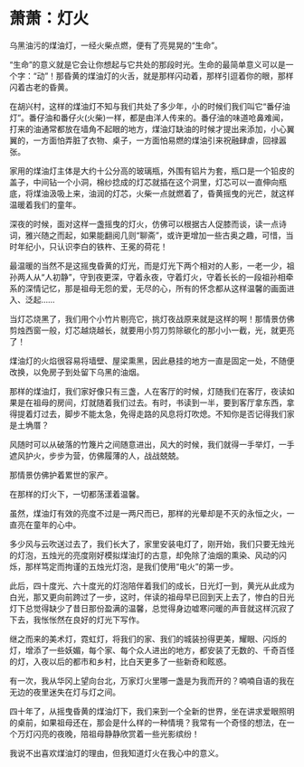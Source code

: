 # 萧萧：灯火

<link href="../../../css/style.css" rel="stylesheet" type="text/css" />

<div class="p">

乌黑油污的煤油灯，一经火柴点燃，便有了亮晃晃的“生命”。

“生命”的意义就是它会让你想起与它共处的那段时光。生命的最简单意义可以是一个字：“动”！那昏黄的煤油灯的火舌，就是那样闪动着，那样引逗着你的眼，那样闪着古老的昏黄。

在胡兴村，这样的煤油灯不知与我们共处了多少年，小的时候们我们叫它“番仔油灯”。番仔油和番仔火(火柴)一样，都是由洋人传来的。番仔油的味道呛鼻难闻，打来的油通常都放在墙角不起眼的地方，煤油灯缺油的时候才提出来添加，小心翼翼的，一方面怕弄脏了衣物、桌子，一方面怕易燃的煤油引来祝融肆虐，回禄嚣张。

家用的煤油灯主体是大约十公分高的玻璃瓶，外围有铝片为套，瓶口是一个铅皮的盖子，中间钻一个小洞，棉纱捻成的灯芯就插在这个洞里，灯芯可以一直伸向瓶底，将煤油汲吸上来，油润的灯芯，火柴一点就燃着了，昏黄摇曳的光芒，就这样温暖着我们的童年。

深夜的时候，面对这样一盏摇曳的灯火，仿佛可以根据古人促膝而谈，读一点诗词，雅兴随之而起，如果能翻阅几则“聊斋”，或许更增加一些古奥之趣，可惜，当时年纪小，只认识李白的铁杵、王冕的荷花！

最温暖的当然不是这摇曳昏黄的灯光，而是灯光下两个相对的人影，一老一少，祖孙两人从“人初静”，守到夜更深，守着永夜，守着灯火，守着长长的一段祖孙相牵系的深情记忆，那是祖母无怨的爱，无尽的心，所有的怀念都从这样温馨的画面进入、泛起……

当灯芯烧黑了，我们用个小竹片剔亮它，挑灯夜战原来就是这样的啊！那情景仿佛剪烛西窗一般，灯芯越烧越长，就要用小剪刀剪除碳化的那小小一截，光，就更亮了！

煤油灯的火焰很容易将墙壁、屋梁熏黑，因此悬挂的地方一直是固定一处，不随便改换，以免房子到处留下乌黑的油烟。

那样的煤油灯，我们家好像只有三盏，人在客厅的时候，灯随我们在客厅，夜读如果是在祖母的房间，灯就随着我们过去。有时，书读到一半，要到客厅拿东西，拿得提着灯过去，脚步不能太急，免得走路的风息将灯吹熄。不知你是否记得我们家是土埆厝？

风随时可以从破落的竹篾片之间随意进出，风大的时候，我们就得一手举灯，一手遮风护火，步步为营，仿佛履薄的人，战战兢兢。

那情景仿佛护着累世的家产。

在那样的灯火下，一切都荡漾着温馨。

虽然，煤油灯有效的亮度不过是一两尺而已，那样的光晕却是不灭的永恒之火，一直亮在童年的心中。

多少风与云吹送过去了，我们长大了，家里安装电灯了，刚开始，我们只要无烛光的灯泡，五烛光的亮度刚好模拟煤油灯的古意，却免除了油烟的熏染、风动的闪烁，那样笃定而拘谨的五烛光灯泡，是我们使用“电火”的第一步。

此后，四十度光、六十度光的灯泡陪伴着我们的成长，日光灯一到，黄光从此成为白光，那又更向前跨过了一步，这时，伴读的祖母早已回到天上去了，惨白的日光灯下总觉得缺少了昔日那份盈满的温馨，总觉得身边嘘寒问暖的声音就这样沉寂了下去，我怅怅然在良好的灯光下写作。

继之而来的美术灯，霓虹灯，将我们的家、我们的城装扮得更美，耀眼、闪烁的灯，增添了一些妖媚，每个家、每个众人进出的地方，都安装了无数的、千奇百怪的灯，入夜以后的都市和乡村，比白天更多了一些新奇和眩惑。

有一次，我从华冈上望向台北，万家灯火里哪一盏是为我而开的？喃喃自语的我在无边的夜里迷失在灯与灯之间。

四十年了，从摇曳昏黄的煤油灯下，我们来到一个全新的世界，坐在讲求爱眼照明的桌前，如果祖母还在，那会是什么样的一种情境？我常有一个奇怪的想法，在一个万灯闪亮的夜晚，陪祖母静静欣赏着一些光影缤纷！

我说不出喜欢煤油灯的理由，但我知道灯火在我心中的意义。
